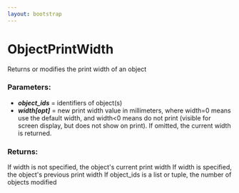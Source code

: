 ```yaml
---
layout: bootstrap
---
```


# ObjectPrintWidth

Returns or modifies the print width of an object
        

### Parameters:

- ***object_ids*** = identifiers of object(s)
- ***width[opt]*** = new print width value in millimeters, where width=0 means use
  the default width, and width<0 means do not print (visible for screen display,
  but does not show on print). If omitted, the current width is returned.
        

### Returns:


If width is not specified, the object's current print width
If width is specified, the object's previous print width
If object_ids is a list or tuple, the number of objects modified
        
